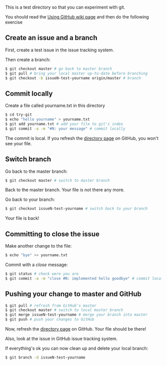 This is a test directory so that you can experiment with git. 

You should read the [Using GitHub wiki page](https://github.com/Sage-ERP-X3/Syracuse/wiki/Using-Git-and-GitHub) and then do the following exercise

## Create an issue and a branch

First, create a test issue in the issue tracking system. 

Then create a branch:

```sh
$ git checkout master # go back to master branch
$ git pull # bring your local master up-to-date before branching
$ git checkout -b issueN-test-yourname origin/master # branch
```

## Commit locally

Create a file called yourname.txt in this directory

```sh
$ cd try-git
$ echo "hello yourname" > yourname.txt
$ git add yourname.txt # add your file to git's index
$ git commit -a -m "#N: your message" # commit locally
```

The commit is local. If you refresh the [directory page](https://github.com/Sage-ERP-X3/Syracuse/tree/master/try-git) on GitHub, you won't see your file.

## Switch branch

Go back to the master branch:

```sh
$ git checkout master # switch to master branch
```

Back to the master branch. Your file is not there any more.

Go back to your branch:

```sh
$ git checkout issueN-test-yourname # switch back to your branch
```

Your file is back!

## Committing to close the issue

Make another change to the file:

```sh
$ echo "bye" >> yourname.txt
```

Commit with a _close_ message:

```sh
$ git status # check were you are
$ git commit -a -m "close #N: implemented hello goodbye" # commit locally

```

## Pushing your change to master and GitHub

```sh
$ git pull # refresh from GitHub's master
$ git checkout master # switch to local master branch
$ git merge issueN-test-yourname # merge your branch into master
$ git push # push your changes to GitHub
```

Now, refresh the [directory page](https://github.com/Sage-ERP-X3/Syracuse/tree/master/try-git) on GitHub. Your file should be there!

Also, look at the issue in GitHub issue tracking system.

If everything's ok you can now clean up and delete your local branch:

```sh
$ git branch -d issueN-test-yourname
```
